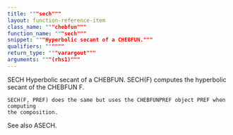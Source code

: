 ```yaml
---
title: """sech"""
layout: function-reference-item
class_name: """chebfun"""
function_name: """sech"""
snippet: """Hyperbolic secant of a CHEBFUN."""
qualifiers: """"""
return_type: """varargout"""
arguments: """(rhs1)"""
---
```


 SECH   Hyperbolic secant of a CHEBFUN.
    SECH(F) computes the hyperbolic secant of the CHEBFUN F.
 
    SECH(F, PREF) does the same but uses the CHEBFUNPREF object PREF when computing
    the composition.
 
  See also ASECH.
